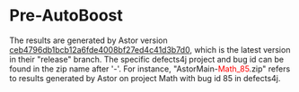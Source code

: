 # Pre-AutoBoost 

The results are generated by Astor version [ceb4796db1bcb12a6fde4008bf27ed4c41d3b7d0](https://github.com/SpoonLabs/astor/tree/ceb4796db1bcb12a6fde4008bf27ed4c41d3b7d0), which is the latest version in their "release" branch. 
The specific defects4j project and bug id can be found in the zip name after '-'. For instance, "AstorMain-<span style="color:red">Math_85</span>.zip" refers to results generated by Astor on project Math with bug id 85 in defects4j. 

